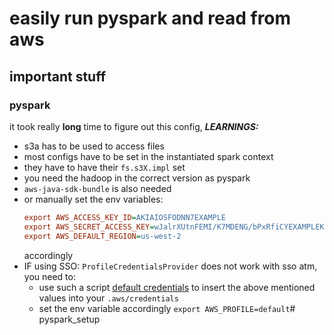 # easily run pyspark and read from aws


## important stuff
### pyspark

it took really **long** time to figure out this config, ***LEARNINGS:***
* s3a has to be used to access files
* most configs have to be set in the instantiated spark context
* they have to have their `fs.s3X.impl` set
* you need the hadoop in the correct version as pyspark
* `aws-java-sdk-bundle` is also needed
* or manually set the env variables:
  ```ini
  export AWS_ACCESS_KEY_ID=AKIAIOSFODNN7EXAMPLE
  export AWS_SECRET_ACCESS_KEY=wJalrXUtnFEMI/K7MDENG/bPxRfiCYEXAMPLEKEY
  export AWS_DEFAULT_REGION=us-west-2
  ```
  accordingly
* IF using SSO: `ProfileCredentialsProvider` does not work with sso atm, you need to:
  * use such a script [default credentials](https://gist.github.com/zartstrom/2ead1504f679fdcc1c16e77284ca8126) to insert the above mentioned values into your `.aws/credentials`
  * set the env variable accordingly `export AWS_PROFILE=default`# pyspark_setup
